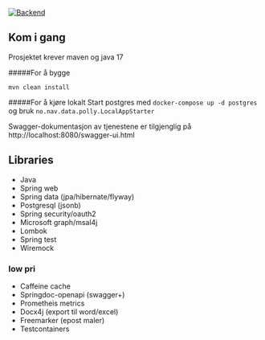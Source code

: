 [![Backend](https://github.com/navikt/polly/workflows/Backend/badge.svg?branch=master)](https://github.com/navikt/polly/actions)

## Kom i gang
Prosjektet krever maven og java 17

#####For å bygge

``mvn clean install``

#####For å kjøre lokalt
Start postgres med `docker-compose up -d postgres`
og bruk ``no.nav.data.polly.LocalAppStarter``

Swagger-dokumentasjon av tjenestene er tilgjenglig på http://localhost:8080/swagger-ui.html


## Libraries

* Java
* Spring web
* Spring data (jpa/hibernate/flyway)
* Postgresql (jsonb)
* Spring security/oauth2
* Microsoft graph/msal4j
* Lombok
* Spring test
* Wiremock


### low pri
* Caffeine cache
* Springdoc-openapi (swagger+)
* Prometheis metrics
* Docx4j (export til word/excel)
* Freemarker (epost maler)
* Testcontainers
